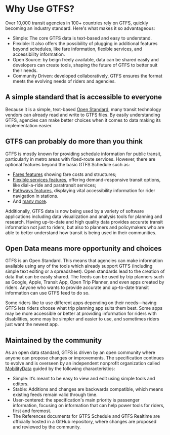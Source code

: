 # Why Use GTFS?

Over 10,000 transit agencies in 100+ countries rely on GTFS, quickly becoming an industry standard. Here's what makes it so advantageous:

- Simple: The core GTFS data is text-based and easy to understand. 
- Flexible: It also offers the possibility of plugging in additional features beyond schedules, like fare information, flexible services, and accessibility information.
- Open Source: by beign freely available, data can be shared easily and developers can create tools, shaping the future of GTFS to better suit their needs.
- Community Driven: developed collaboratively, GTFS ensures the format meets the evolving needs of riders and agencies.

## A simple standard that is accessible to everyone

Because it is a simple, text-based [Open Standard](https://www.interoperablemobility.org/definitions/#open_standard), many transit technology vendors can already read and write to GTFS files. By easily understanding GTFS, agencies can make better choices when it comes to data making its implementation easier. 

## GTFS can probably do more than you think

GTFS is mostly known for providing schedule information for public transit, particularly in metro areas with fixed-route services. However, there are optional features beyond the basic GTFS Schedule such as:

- [Fares features](/getting_started/features/fares) showing fare costs and structures; 
- [Flexible services features](/getting_started/features/flexible_services), offering demand-responsive transit options, like dial-a-ride and paratransit services; 
- [Pathways features](/getting_started/features/pathways), displaying vital accessibility information for rider navigation in stations. 
- And [many more](/getting_started/features/overview).

Additionally, GTFS data is now being used by a variety of software applications including data visualization and analysis tools for planning and research. Having up-to-date and high quality data provides accurate transit information not just to riders, but also to planners and policymakers who are able to better understand how transit is being used in their communities. 

## Open Data means more opportunity and choices

GTFS is an Open Standard. This means that agencies can make information available using any of the tools which already support GTFS (including simple text editing or a spreadsheet). Open standards lead to the creation of data that can be easily shared. The feeds can be used by trip planners such as Google, Apple, Transit App, Open Trip Planner, and even apps created by riders. Anyone who wants to provide accurate and up-to-date transit information can use GTFS feed to do so.

Some riders like to use different apps depending on their needs—having GTFS lets riders choose what trip planning app suits them best. Some apps may be more accessible or better at providing information for riders with disabilities, some may be simpler and easier to use, and sometimes riders just want the newest app.

## Maintained by the community

As an open data standard, GTFS is driven by an open community where anyone can propose changes or improvements. The specification continues to evolve and is overseen by an independent nonprofit organization called [MobilityData](https://mobilitydata.org/) guided by the following characteristics:

- Simple: It’s meant to be easy to view and edit using simple tools and editors.
- Stable: Additions and changes are backwards compatible, which means existing feeds remain valid through time.
- User-centered: the specification's main priority is passenger information, focusing on information that can help power tools for riders, first and foremost.
- The References documents for GTFS Schedule and GTFS Realtime are officially hosted in a GitHub repository, where changes are proposed and reviewed by the community.

